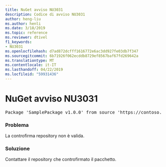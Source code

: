 ```yaml
---
title: NuGet avviso NU3031
description: Codice di avviso NU3031
author: heng-liu
ms.author: henli
ms.date: 3/18/2019
ms.topic: reference
ms.reviewer: dtivel
f1_keywords:
- NU3031
ms.openlocfilehash: d7ad872dcfff1616772e6ac3dd927fe03db7f347
ms.sourcegitcommit: 6b71926f062ecddb8729ef8567baf67fd269642a
ms.translationtype: MT
ms.contentlocale: it-IT
ms.lasthandoff: 04/22/2019
ms.locfileid: "59931436"
---
```

# <a name="nuget-warning-nu3031"></a>NuGet avviso NU3031

<pre>Package 'SamplePackage v1.0.0' from source 'https://contoso.com/index.json': The repository countersignature is invalid.</pre>

### <a name="issue"></a>Problema

La controfirma repository non è valida.


### <a name="solution"></a>Soluzione

Contattare il repository che controfirmato il pacchetto. 